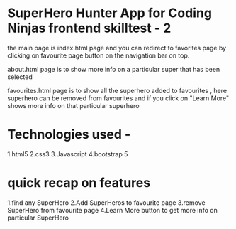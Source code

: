 ﻿# SuperHero Hunter App for Coding Ninjas frontend skilltest - 2

the main page is index.html page and you can redirect to favorites page by clicking on favourite page button on the navigation bar on top.

about.html page is to show more info on a particular super that has been selected

favourites.html page is to show all the superhero added to favourites , here superhero can be removed from favourites and if you click on "Learn More" shows more info on that particular superhero

# Technologies used - 

1.html5
2.css3
3.Javascript
4.bootstrap 5

# quick recap on features

1.find any SuperHero
2.Add SuperHeros to favourite page
3.remove SuperHero from favourite page
4.Learn More button to get more info on particular SuperHero



